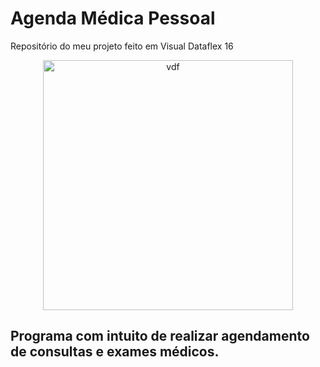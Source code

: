 # Agenda Médica Pessoal
Repositório do meu projeto feito em Visual Dataflex 16

<p align="center">
  <a href="https://www.dataaccess.com.br/">
    <img
      alt="vdf"
      src="https://www.frontiot.com/wp-content/uploads/2020/04/Dataflex-logo-ss-e1586348125155.png"
      width="400"
    />
  </a>
</p>

## Programa com intuito de realizar agendamento de consultas e exames médicos.
